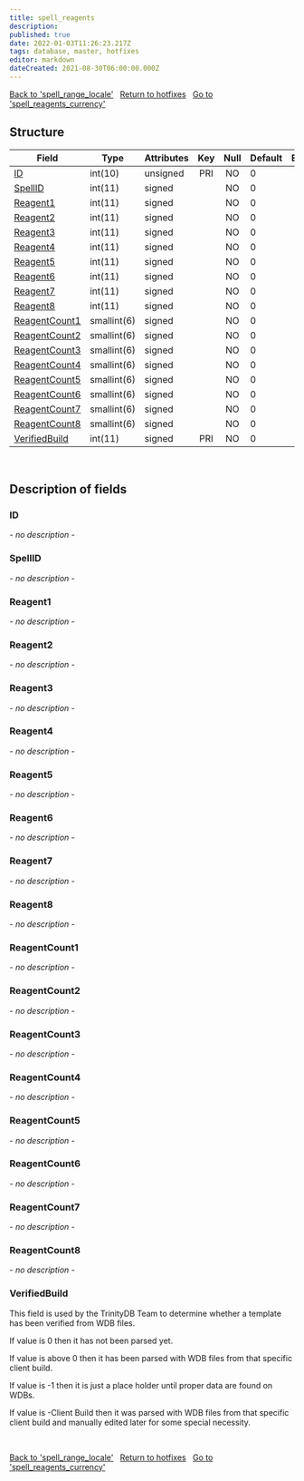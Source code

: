 ```yaml
---
title: spell_reagents
description: 
published: true
date: 2022-01-03T11:26:23.217Z
tags: database, master, hotfixes
editor: markdown
dateCreated: 2021-08-30T06:00:00.000Z
---
```


<a href="https://trinitycore.info/en/database/master/hotfixes/spell_range_locale" class="mt-5 v-btn v-btn--depressed v-btn--flat v-btn--outlined theme--light v-size--default darkblue--text text--lighten-3"><span class="v-btn__content"><i aria-hidden="true" class="v-icon notranslate v-icon--left mdi mdi-arrow-left theme--light"></i><span>Back to 'spell_range_locale'</span></span></a>&nbsp;&nbsp;&nbsp;<a href="https://trinitycore.info/en/database/master/hotfixes/home" class="mt-5 v-btn v-btn--depressed v-btn--flat v-btn--outlined theme--light v-size--default darkblue--text text--lighten-3"><span class="v-btn__content"><i aria-hidden="true" class="v-icon notranslate v-icon--left mdi mdi-home-outline theme--light"></i><span>Return to hotfixes</span></span></a>&nbsp;&nbsp;&nbsp;<a href="https://trinitycore.info/en/database/master/hotfixes/spell_reagents_currency" class="mt-5 v-btn v-btn--depressed v-btn--flat v-btn--outlined theme--light v-size--default darkblue--text text--lighten-3"><span class="v-btn__content"><span>Go to 'spell_reagents_currency'</span><i aria-hidden="true" class="v-icon notranslate v-icon--right mdi mdi-arrow-right theme--light"></i></span></a>

## Structure

| Field | Type | Attributes | Key | Null | Default | Extra | Comment |
| --- | --- | --- | :---: | :---: | --- | --- | --- |
| [ID](#id) | int(10) | unsigned | PRI | NO | 0 |  |  |
| [SpellID](#spellid) | int(11) | signed |  | NO | 0 |  |  |
| [Reagent1](#reagent1) | int(11) | signed |  | NO | 0 |  |  |
| [Reagent2](#reagent2) | int(11) | signed |  | NO | 0 |  |  |
| [Reagent3](#reagent3) | int(11) | signed |  | NO | 0 |  |  |
| [Reagent4](#reagent4) | int(11) | signed |  | NO | 0 |  |  |
| [Reagent5](#reagent5) | int(11) | signed |  | NO | 0 |  |  |
| [Reagent6](#reagent6) | int(11) | signed |  | NO | 0 |  |  |
| [Reagent7](#reagent7) | int(11) | signed |  | NO | 0 |  |  |
| [Reagent8](#reagent8) | int(11) | signed |  | NO | 0 |  |  |
| [ReagentCount1](#reagentcount1) | smallint(6) | signed |  | NO | 0 |  |  |
| [ReagentCount2](#reagentcount2) | smallint(6) | signed |  | NO | 0 |  |  |
| [ReagentCount3](#reagentcount3) | smallint(6) | signed |  | NO | 0 |  |  |
| [ReagentCount4](#reagentcount4) | smallint(6) | signed |  | NO | 0 |  |  |
| [ReagentCount5](#reagentcount5) | smallint(6) | signed |  | NO | 0 |  |  |
| [ReagentCount6](#reagentcount6) | smallint(6) | signed |  | NO | 0 |  |  |
| [ReagentCount7](#reagentcount7) | smallint(6) | signed |  | NO | 0 |  |  |
| [ReagentCount8](#reagentcount8) | smallint(6) | signed |  | NO | 0 |  |  |
| [VerifiedBuild](#verifiedbuild) | int(11) | signed | PRI | NO | 0 |  |  |
&nbsp;
## Description of fields

### ID
*- no description -*
&nbsp;

### SpellID
*- no description -*
&nbsp;

### Reagent1
*- no description -*
&nbsp;

### Reagent2
*- no description -*
&nbsp;

### Reagent3
*- no description -*
&nbsp;

### Reagent4
*- no description -*
&nbsp;

### Reagent5
*- no description -*
&nbsp;

### Reagent6
*- no description -*
&nbsp;

### Reagent7
*- no description -*
&nbsp;

### Reagent8
*- no description -*
&nbsp;

### ReagentCount1
*- no description -*
&nbsp;

### ReagentCount2
*- no description -*
&nbsp;

### ReagentCount3
*- no description -*
&nbsp;

### ReagentCount4
*- no description -*
&nbsp;

### ReagentCount5
*- no description -*
&nbsp;

### ReagentCount6
*- no description -*
&nbsp;

### ReagentCount7
*- no description -*
&nbsp;

### ReagentCount8
*- no description -*
&nbsp;

### VerifiedBuild
This field is used by the TrinityDB Team to determine whether a template has been verified from WDB files.

If value is 0 then it has not been parsed yet.

If value is above 0 then it has been parsed with WDB files from that specific client build.

If value is -1 then it is just a place holder until proper data are found on WDBs.

If value is -Client Build then it was parsed with WDB files from that specific client build and manually edited later for some special necessity.

&nbsp;

<a href="https://trinitycore.info/en/database/master/hotfixes/spell_range_locale" class="mt-5 v-btn v-btn--depressed v-btn--flat v-btn--outlined theme--light v-size--default darkblue--text text--lighten-3"><span class="v-btn__content"><i aria-hidden="true" class="v-icon notranslate v-icon--left mdi mdi-arrow-left theme--light"></i><span>Back to 'spell_range_locale'</span></span></a>&nbsp;&nbsp;&nbsp;<a href="https://trinitycore.info/en/database/master/hotfixes/home" class="mt-5 v-btn v-btn--depressed v-btn--flat v-btn--outlined theme--light v-size--default darkblue--text text--lighten-3"><span class="v-btn__content"><i aria-hidden="true" class="v-icon notranslate v-icon--left mdi mdi-home-outline theme--light"></i><span>Return to hotfixes</span></span></a>&nbsp;&nbsp;&nbsp;<a href="https://trinitycore.info/en/database/master/hotfixes/spell_reagents_currency" class="mt-5 v-btn v-btn--depressed v-btn--flat v-btn--outlined theme--light v-size--default darkblue--text text--lighten-3"><span class="v-btn__content"><span>Go to 'spell_reagents_currency'</span><i aria-hidden="true" class="v-icon notranslate v-icon--right mdi mdi-arrow-right theme--light"></i></span></a>

